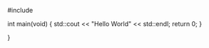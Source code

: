 














































































































































































































































































































































































































































 










































































































































































































 

















































 
































 






































 




























 





























 
































 

































 




























 





























  















































 




























 


























 



























  










































 





























 



























 #include <iostream>

int main(void)
{
    std::cout << "Hello World" << std::endl;
    return 0;
}





































































































































































































































































  }





































